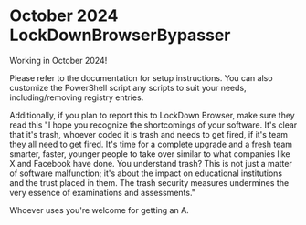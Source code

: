 # October 2024 LockDownBrowserBypasser

Working in October 2024!

Please refer to the documentation for setup instructions. You can also customize the PowerShell script any scripts to suit your needs, including/removing registry entries.

Additionally, if you plan to report this to LockDown Browser, make sure they read this "I hope you recognize the shortcomings of your software. It's clear that it's trash, whoever coded it is trash and needs to get fired, if it's team they all need to get fired. It's time for a complete upgrade and a fresh team smarter, faster, younger people to take over similar to what companies like X and Facebook have done. You understand trash? This is not just a matter of software malfunction; it's about the impact on educational institutions and the trust placed in them. The trash security measures undermines the very essence of examinations and assessments." 

Whoever uses you're welcome for getting an A.
